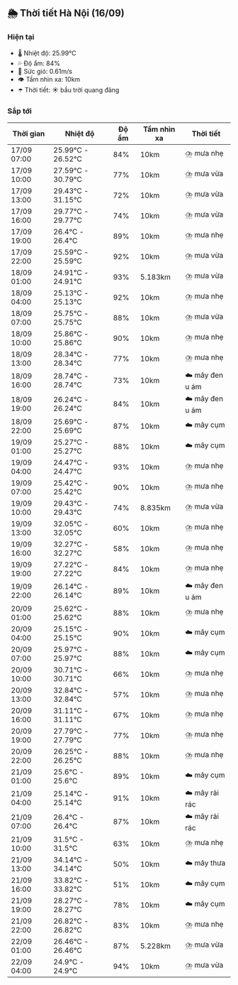 ## 🌦️ Thời tiết Hà Nội (16/09)

### Hiện tại

- 🌡️ Nhiệt độ: 25.99℃
- 💦 Độ ẩm: 84%
- 💨 Sức gió: 0.61m/s
- 👁️ Tầm nhìn xa: 10km
- ☂️ Thời tiết: ☀️ bầu trời quang đãng

### Sắp tới

| Thời gian | Nhiệt độ | Độ ẩm | Tầm nhìn xa | Thời tiết |
| --- | --- | --- | --- | --- |
| 17/09 07:00 | 25.99℃ - 26.52℃ | 84% | 10km | ⛈️ mưa nhẹ |
| 17/09 10:00 | 27.59℃ - 30.79℃ | 77% | 10km | ⛈️ mưa vừa |
| 17/09 13:00 | 29.43℃ - 31.15℃ | 72% | 10km | ⛈️ mưa vừa |
| 17/09 16:00 | 29.77℃ - 29.77℃ | 74% | 10km | ⛈️ mưa vừa |
| 17/09 19:00 | 26.4℃ - 26.4℃ | 89% | 10km | ⛈️ mưa nhẹ |
| 17/09 22:00 | 25.59℃ - 25.59℃ | 92% | 10km | ⛈️ mưa vừa |
| 18/09 01:00 | 24.91℃ - 24.91℃ | 93% | 5.183km | ⛈️ mưa vừa |
| 18/09 04:00 | 25.13℃ - 25.13℃ | 92% | 10km | ⛈️ mưa nhẹ |
| 18/09 07:00 | 25.75℃ - 25.75℃ | 88% | 10km | ⛈️ mưa vừa |
| 18/09 10:00 | 25.86℃ - 25.86℃ | 90% | 10km | ⛈️ mưa nhẹ |
| 18/09 13:00 | 28.34℃ - 28.34℃ | 77% | 10km | ⛈️ mưa nhẹ |
| 18/09 16:00 | 28.74℃ - 28.74℃ | 73% | 10km | ☁️ mây đen u ám |
| 18/09 19:00 | 26.24℃ - 26.24℃ | 84% | 10km | ☁️ mây đen u ám |
| 18/09 22:00 | 25.69℃ - 25.69℃ | 87% | 10km | ☁️ mây cụm |
| 19/09 01:00 | 25.27℃ - 25.27℃ | 88% | 10km | ☁️ mây cụm |
| 19/09 04:00 | 24.47℃ - 24.47℃ | 93% | 10km | ⛈️ mưa nhẹ |
| 19/09 07:00 | 25.42℃ - 25.42℃ | 90% | 10km | ⛈️ mưa nhẹ |
| 19/09 10:00 | 29.43℃ - 29.43℃ | 74% | 8.835km | ⛈️ mưa vừa |
| 19/09 13:00 | 32.05℃ - 32.05℃ | 60% | 10km | ⛈️ mưa nhẹ |
| 19/09 16:00 | 32.27℃ - 32.27℃ | 58% | 10km | ⛈️ mưa nhẹ |
| 19/09 19:00 | 27.22℃ - 27.22℃ | 84% | 10km | ⛈️ mưa nhẹ |
| 19/09 22:00 | 26.14℃ - 26.14℃ | 89% | 10km | ☁️ mây đen u ám |
| 20/09 01:00 | 25.62℃ - 25.62℃ | 88% | 10km | ⛈️ mưa nhẹ |
| 20/09 04:00 | 25.15℃ - 25.15℃ | 90% | 10km | ☁️ mây cụm |
| 20/09 07:00 | 25.97℃ - 25.97℃ | 88% | 10km | ☁️ mây cụm |
| 20/09 10:00 | 30.71℃ - 30.71℃ | 66% | 10km | ⛈️ mưa nhẹ |
| 20/09 13:00 | 32.84℃ - 32.84℃ | 57% | 10km | ⛈️ mưa nhẹ |
| 20/09 16:00 | 31.11℃ - 31.11℃ | 67% | 10km | ⛈️ mưa nhẹ |
| 20/09 19:00 | 27.79℃ - 27.79℃ | 77% | 10km | ⛈️ mưa nhẹ |
| 20/09 22:00 | 26.25℃ - 26.25℃ | 88% | 10km | ⛈️ mưa nhẹ |
| 21/09 01:00 | 25.6℃ - 25.6℃ | 89% | 10km | ☁️ mây cụm |
| 21/09 04:00 | 25.14℃ - 25.14℃ | 91% | 10km | ☁️ mây rải rác |
| 21/09 07:00 | 26.4℃ - 26.4℃ | 87% | 10km | ☁️ mây rải rác |
| 21/09 10:00 | 31.5℃ - 31.5℃ | 63% | 10km | ⛈️ mưa nhẹ |
| 21/09 13:00 | 34.14℃ - 34.14℃ | 50% | 10km | ☁️ mây thưa |
| 21/09 16:00 | 33.82℃ - 33.82℃ | 51% | 10km | ☁️ mây cụm |
| 21/09 19:00 | 28.27℃ - 28.27℃ | 78% | 10km | ☁️ mây cụm |
| 21/09 22:00 | 26.82℃ - 26.82℃ | 83% | 10km | ⛈️ mưa nhẹ |
| 22/09 01:00 | 26.46℃ - 26.46℃ | 87% | 5.228km | ⛈️ mưa vừa |
| 22/09 04:00 | 24.9℃ - 24.9℃ | 94% | 10km | ⛈️ mưa vừa |
